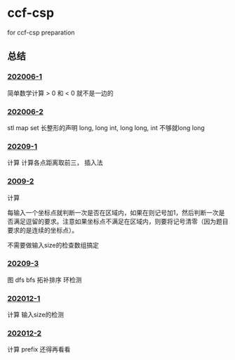 # ccf-csp
for ccf-csp preparation
## 总结
### [202006-1](https://github.com/dmc4/ccf-csp/blob/main/202006-1/main.cpp)

简单数学计算 > 0 和 < 0 就不是一边的

### [202006-2](https://github.com/dmc4/ccf-csp/blob/main/202006-2/main.cpp)

stl map set 长整形的声明 long, long int, long long, int 不够就long long

### [20209-1](https://github.com/dmc4/ccf-csp/blob/main/20209-1/main.cpp)

计算 计算各点距离取前三， 插入法

### [2009-2](https://github.com/dmc4/ccf-csp/blob/main/20209-2/main.cpp)

计算

每输入一个坐标点就判断一次是否在区域内，如果在则记号加1，然后判断一次是否满足逗留的要求。注意如果坐标点不满足在区域内，则要将记号清零（因为题目要求的是连续的坐标点）。

不需要做输入size的检查数组搞定

### [20209-3](https://github.com/dmc4/ccf-csp/blob/main/20209-3/main.cpp)

图 dfs bfs 拓补排序 环检测

### [202012-1](https://github.com/dmc4/ccf-csp/blob/main/202012-1/main.cpp)
计算 输入size的检测

### [202012-2](https://github.com/dmc4/ccf-csp/blob/main/202012-2/main-tianpeng.cpp)
计算 prefix 还得再看看 
